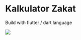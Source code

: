 # Kalkulator Zakat

Build with flutter / dart language

![](https://s7.gifyu.com/images/zakat-g.gif)
